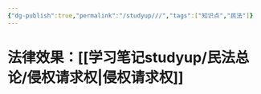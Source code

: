 ```yaml
---
{"dg-publish":true,"permalink":"/studyup///","tags":["知识点","民法"]}
---
```


# 法律效果：[[学习笔记studyup/民法总论/侵权请求权\|侵权请求权]]
